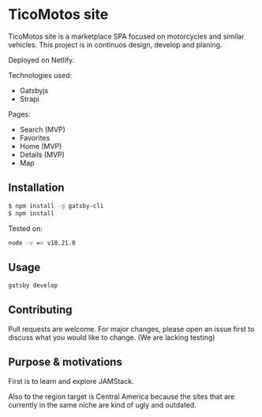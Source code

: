 # TicoMotos site

TicoMotos site is a marketplace SPA focused on motorcycles and similar vehicles. This project is in continuos design, develop and planing. 

Deployed on Netlify.

Technologies used:
* Gatsbyjs
* Strapi

Pages:
* Search (MVP)
* Favorites
* Home (MVP)
* Details (MVP)
* Map

## Installation

```bash
$ npm install -g gatsby-cli
$ npm install
```

Tested on: 

```bash
node -v => v10.21.0
```

## Usage

```bash
gatsby develop
```

## Contributing

Pull requests are welcome. For major changes, please open an issue first to discuss what you would like to change.
(We are lacking testing)

## Purpose & motivations

First is to learn and explore JAMStack.

Also to the region target is Central America because the sites that are currently in the same niche are kind of ugly and outdated.
